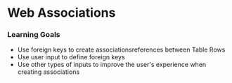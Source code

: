 # Web Associations

### Learning Goals

- Use foreign keys to create associationsreferences between Table Rows
- Use user input to define foreign keys
- Use other types of inputs to improve the user's experience when creating associations

